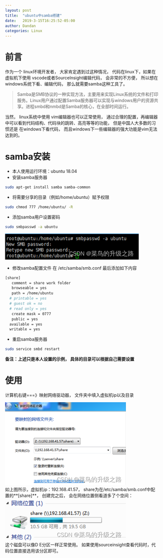 ```yaml
---
layout: post
title:  "ubuntu中samba搭建"
date:   2019-3-15T16:25:52-05:00
author: Dandan
categories: Linux
---
```

# 前言
作为一个 linux环境开发者， 大家肯定遇到过这种情况， 代码在linux下，如果在虚拟机下使用 vscode或者SourceInsight编辑代码， 会非常的不方便，  所以想在windows系统下看、编辑代码， 那么就需要samba这种工具了。

> Samba是SMB协议的一种实现方法，主要用来实现Linux系统的文件和打印服务。Linux用户通过配置Samba服务器可以实现与windows用户的资源共享。进程smbd和nmbd是Samba的核心，在全部时间运行。


当然， linux系统中使用 vim编辑器也可以正常使用， 通过合理的配置，再编辑器中可以看到代码结构、代码块的跳转、高亮等等的功能， 但是中国人大多数的习惯还是 在windows下看代码， 而且windows下一些编辑器的强大功能是vim无法达到的。

# samba安装

 - 本人使用运行环境：ubuntu 18.04
 - 安装samba服务器
```bash
sudo apt-get install samba samba-common
```
- 将需要分享的目录（例如/home/ubuntu）赋予权限

```bash
sudo chmod 777 /home/ubuntu/ -R
```
- 添加samba用户设置密码

```bash
sudo smbpasswd -a ubuntu
```
 ![Sudo smbpasswd -a ubutun](/assets/doc/samba_pwd.png)
 - 修改samba配置文件
 在 /etc/samba/smb.conf 最后添加如下内容
```bash
[share]
   comment = share work folder
   browseable = yes
   path = /home/ubuntu
  # printable = yes
  # guest ok = no
  # read only = yes
   create mask = 0777
   public = yes
  available = yes
  writable = yes
```
- 重启samba服务器

```bash
sudo service smbd restart 
```

**备注：上述只是本人设置的示例， 具体的目录可以根据自己需要设置**

# 使用
计算机右键===》映射网络驱动器， 文件夹中填入虚拟机ip以及目录  

![在这里插入图片描述](/assets/doc/samba_yingshe.png)  
如上图所示，虚拟机ip：192.168.41.57， share为在/etc/samba/smb.conf中配置的**[share]**， 创建完之后， 会在网络位置侧看道多了个空间：  
![在这里插入图片描述](/assets/doc/samba_wangluo.png)  
这个磁盘可以像D E分区一样正常使用。
如果使用sourceinsight查看代码时，代码位置直接选用该分区即可。